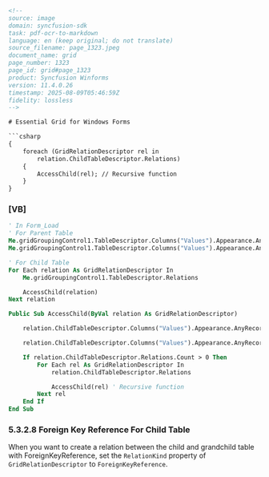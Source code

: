 ```html
<!--
source: image
domain: syncfusion-sdk
task: pdf-ocr-to-markdown
language: en (keep original; do not translate)
source_filename: page_1323.jpeg
document_name: grid
page_number: 1323
page_id: grid#page_1323
product: Syncfusion Winforms
version: 11.4.0.26
timestamp: 2025-08-09T05:46:59Z
fidelity: lossless
-->

# Essential Grid for Windows Forms

```csharp
{
    foreach (GridRelationDescriptor rel in
        relation.ChildTableDescriptor.Relations)
    {
        AccessChild(rel); // Recursive function
    }
}
```

### [VB]
```vb
' In Form_Load
' For Parent Table
Me.gridGroupingControl1.TableDescriptor.Columns("Values").Appearance.AnyRecordFieldCell.CellType = GridCellTypeName.Currency
Me.gridGroupingControl1.TableDescriptor.Columns("Values").Appearance.AnyRecordFieldCell.CurrencyEdit.CurrencySymbol = "@"

' For Child Table
For Each relation As GridRelationDescriptor In
    Me.gridGroupingControl1.TableDescriptor.Relations

    AccessChild(relation)
Next relation

Public Sub AccessChild(ByVal relation As GridRelationDescriptor)

    relation.ChildTableDescriptor.Columns("Values").Appearance.AnyRecordFieldCell.CellType = GridCellTypeName.Currency

    relation.ChildTableDescriptor.Columns("Values").Appearance.AnyRecordFieldCell.CurrencyEdit.CurrencySymbol = "!#"

    If relation.ChildTableDescriptor.Relations.Count > 0 Then
        For Each rel As GridRelationDescriptor In
            relation.ChildTableDescriptor.Relations

            AccessChild(rel) ' Recursive function
        Next rel
    End If
End Sub
```

### 5.3.2.8 Foreign Key Reference For Child Table

When you want to create a relation between the child and grandchild table with ForeignKeyReference, set the `RelationKind` property of `GridRelationDescriptor` to `ForeignKeyReference`.

<!-- tags: [Syncfusion, Grid, WinForms, ForeignKey, Child Table, Relations] keywords: [GridRelationDescriptor, ForeignKeyReference, ChildTableDescriptor, RelationKind, Recursive function, CurrencySymbol, CellType, Relation, Child Table, Grandchild Table] -->
```